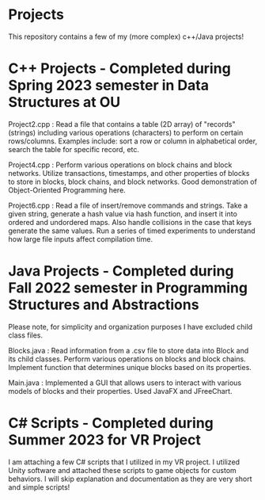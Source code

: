 # Projects
This repository contains a few of my (more complex) c++/Java projects!
# C++ Projects - Completed during Spring 2023 semester in Data Structures at OU

  Project2.cpp : Read a file that contains a table (2D array) of "records" (strings) including various operations (characters) to perform on certain rows/columns.         Examples include: sort a row or column in alphabetical order, search the table for specific record, etc.

  Project4.cpp : Perform various operations on block chains and block networks. Utilize transactions, timestamps, and other properties of blocks to store in blocks,       block chains, and block networks. Good demonstration of Object-Oriented Programming here.

  Project6.cpp : Read a file of insert/remove commands and strings. Take a given string, generate a hash value via hash function, and insert it into ordered and           undordered maps. Also handle collisions in the case that keys generate the same values. Run a series of timed experiments to understand how large file inputs affect     compilation time.

# Java Projects - Completed during Fall 2022 semester in Programming Structures and Abstractions
Please note, for simplicity and organization purposes I have excluded child class files. 

Blocks.java : Read information from a .csv file to store data into Block and its child classes. Perform various operations on blocks and block chains. Implement function that determines unique blocks based on its properties.

Main.java : Implemented a GUI that allows users to interact with various models of blocks and their properties. Used JavaFX and JFreeChart.
# C# Scripts - Completed during Summer 2023 for VR Project
I am attaching a few C# scripts that I utilized in my VR project. I utilized Unity software and attached these scripts to game objects for custom behaviors. I will skip explanation and documentation as they are very short and simple scripts!

